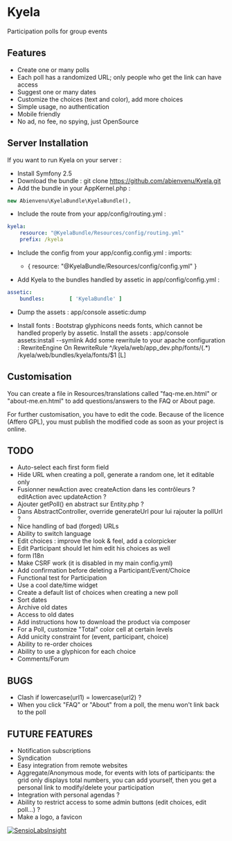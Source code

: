 Kyela
=====

Participation polls for group events

Features
--------

* Create one or many polls
* Each poll has a randomized URL; only people who get the link can have access
* Suggest one or many dates
* Customize the choices (text and color), add more choices
* Simple usage, no authentication
* Mobile friendly
* No ad, no fee, no spying, just OpenSource

Server Installation
-------------------

If you want to run Kyela on your server :

* Install Symfony 2.5
* Download the bundle :
    git clone https://github.com/abienvenu/Kyela.git
* Add the bundle in your AppKernel.php :
```php
new Abienvenu\KyelaBundle\KyelaBundle(),
```
* Include the route from your app/config/routing.yml :
```YAML
kyela:
    resource: "@KyelaBundle/Resources/config/routing.yml"
    prefix: /kyela
```
* Include the config from your app/config.config.yml :
    imports:
	- { resource: "@KyelaBundle/Resources/config/config.yml" }

* Add Kyela to the bundles handled by assetic in app/config/config.yml :
```YAML
assetic:
    bundles:        [ 'KyelaBundle' ]
```

* Dump the assets :
    app/console assetic:dump

* Install fonts :
Bootstrap glyphicons needs fonts, which cannot be handled properly by assetic.
Install the assets :
    app/console assets:install --symlink
Add some rewritule to your apache configuration :
    RewriteEngine On
    RewriteRule ^/kyela/web/app_dev.php/fonts/(.*) /kyela/web/bundles/kyela/fonts/$1 [L]

Customisation
-------------

You can create a file in Resources/translations called "faq-me.en.html" or "about-me.en.html" to add questions/answers to the FAQ or About page.

For further customisation, you have to edit the code. Because of the licence (Affero GPL), you must publish the modified code as soon as your project is online.

TODO
----
* Auto-select each first form field
* Hide URL when creating a poll, generate a random one, let it editable only
* Fusionner newAction avec createAction dans les contrôleurs ? editAction avec updateAction ?
* Ajouter getPoll() en abstract sur Entity.php ?
* Dans AbstractController, override generateUrl pour lui rajouter la pollUrl ?
* Nice handling of bad (forged) URLs
* Ability to switch language
* Edit choices : improve the look & feel, add a colorpicker
* Edit Participant should let him edit his choices as well
* form l18n
* Make CSRF work (it is disabled in my main config.yml)
* Add confirmation before deleting a Participant/Event/Choice
* Functional test for Participation
* Use a cool date/time widget
* Create a default list of choices when creating a new poll
* Sort dates
* Archive old dates
* Access to old dates
* Add instructions how to download the product via composer
* For a Poll, customize "Total" color cell at certain levels
* Add unicity constraint for (event, participant, choice)
* Ability to re-order choices
* Ability to use a glyphicon for each choice
* Comments/Forum

BUGS
----

* Clash if lowercase(url1) = lowercase(url2) ?
* When you click "FAQ" or "About" from a poll, the menu won't link back to the poll

FUTURE FEATURES
---------------

* Notification subscriptions
* Syndication
* Easy integration from remote websites
* Aggregate/Anonymous mode, for events with lots of participants: the grid only displays total numbers, you can add yourself, then you get a personal link to modify/delete your participation
* Integration with personal agendas ?
* Ability to restrict access to some admin buttons (edit choices, edit poll...) ?
* Make a logo, a favicon

[![SensioLabsInsight](https://insight.sensiolabs.com/projects/bca46a72-4438-47e7-b629-4b9926e802a6/big.png)](https://insight.sensiolabs.com/projects/bca46a72-4438-47e7-b629-4b9926e802a6)
